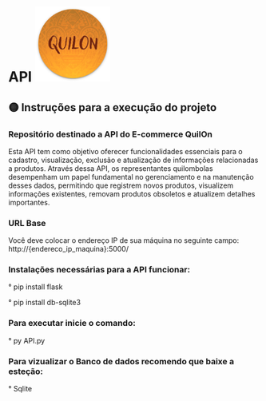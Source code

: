 #  API <img src="img/quilon.png" width="150" height="150"> 

 
## 🟡 Instruções para a execução do projeto

### Repositório destinado a API do E-commerce QuilOn

Esta API tem como objetivo oferecer funcionalidades essenciais para o cadastro, visualização, exclusão e atualização de informações relacionadas a produtos. Através dessa API, os representantes quilombolas desempenham um papel fundamental no gerenciamento e na manutenção desses dados, permitindo que registrem novos produtos, visualizem informações existentes, removam produtos obsoletos e atualizem detalhes importantes.

### URL Base

Você deve colocar o endereço IP de sua máquina no seguinte campo:
http://{endereco_ip_maquina}:5000/

### Instalações necessárias para a API funcionar:

° pip install flask

° pip install db-sqlite3

### Para executar inicie o comando:

° py API.py

### Para vizualizar o Banco de dados recomendo que baixe a esteção:

° Sqlite



